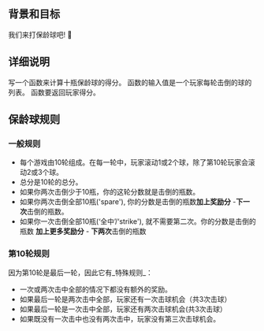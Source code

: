 <!-- Please put your translation here and with the same style in README.md -->
## 背景和目标

我们来打保龄球吧! 🎳

## 详细说明

写一个函数来计算十瓶保龄球的得分。
函数的输入值是一个玩家每轮击倒的球的列表。
函数要返回玩家得分。


## 保龄球规则

### 一般规则

- 每个游戏由10轮组成。在每一轮中，玩家滚动1或2个球，除了第10轮玩家会滚动2或3个球。
- 总分是10轮的总分。
- 如果你两次击倒少于10瓶，你的这轮分数就是击倒的瓶数。
- 如果你两次击倒全部10瓶('spare'), 你的分数是击倒的瓶数**加上奖励分** -**下一次**击倒的瓶数。
- 如果你一次击倒全部10瓶(‘全中’/‘strike'), 就不需要第二次。你的分数是击倒的瓶数 **加上更多奖励分** - **下两次**击倒的瓶数

### 第10轮规则

因为第10轮是最后一轮，因此它有_特殊规则_：

- 一次或两次击中全部的情况下都没有额外的奖励。
- 如果最后一轮是两次击中全部，玩家还有一次击球机会（共3次击球）
- 如果最后一轮是一次击中全部，玩家还有两次击球机会(共3次击球）
- 如果既没有一次击中也没有两次击中，玩家没有第三次击球机会。